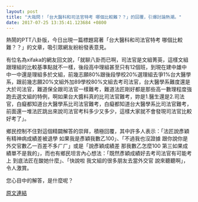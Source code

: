 ```yaml
---
layout: post
title: "大哉問！「台大醫科和司法官特考 哪個比較難？？」的回覆，引爆討論熱潮。"
date: 2017-07-25 13:35:41.123684 +0800
---
```


熱鬧的PTT八卦版，今日出現一篇標題寫著「台大醫科和司法官特考 哪個比較難？？」的文章，吸引眾網友紛紛發表意見。

有位名為xifaka的網友回文說，「就聊八卦而已啊，司法官是文組菁英，這樣文組跟理組的比較基準點就不一樣，後段高中理組甚至只有12個班，到現在建中雄中中一中還是理組多於文組，前幾志願80%跟後段學校20%選理組去爭1%台大醫學系，跟前幾志願20%文組外加89學校80%文組去考司法官，台大醫學系難度還是大於司法官，難道保全跟司法官一樣難考，難道法匠剛好都是那些高一數理程度強跑去選文組的特例，啊如果台大醬料真的比司法官難考，妳是1.醫生還是2.司法官，白癡都知道台大醫學系比司法官難考，白癡都知道台大醫學系比司法官難考，前面還一堆法匠跳出來說司法官考科多少又多少，這樣大家就不會發現司法官比較好考了」。

鄉民控制不住對這個精闢解答的崇拜，積極回覆，其中許多人表示：「法匠說彥穎有精神病成績差被退學 如果我是彥穎我數乙100」、「不過我也沒證據 跟你說你是外交官數乙一百差不多ㄏㄏ」或是「說彥穎成績差 那我數乙怎麼100 第三如果成績單不是我的」，而也有鄉民坦言內心想法：「既然彥穎成績好去考司法官有可能考上 到底法匠在酸她什麼」、「快說啦 我文組的很多朋友去當外交官 說來聽聽啊」，令人激賞。

您心目中的解答，是什麼呢？

<a href = "https://www.ptt.cc/bbs/Gossiping/M.1500941533.A.57E.html">原文連結</a>

